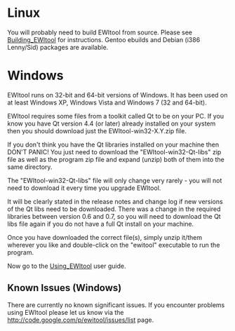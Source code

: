 # Linux #

You will probably need to build EWItool from source.  Please see [Building\_EWItool](Building_EWItool.md) for instructions.  Gentoo ebuilds and Debian (i386 Lenny/Sid) packages are available.

# Windows #

EWItool runs on 32-bit and 64-bit versions of Windows. It has been used on at least Windows XP, Windows Vista and Windows 7 (32 and 64-bit).

EWItool requires some files from a toolkit called Qt to be on your PC.  If you know you have Qt version 4.4 (or later) already installed on your system then you should download just the EWItool-win32-X.Y.zip file.

If you don't think you have the Qt libraries installed on your machine then  DON'T PANIC! You just need to download the "EWItool-win32-Qt-libs" zip file as well as the program zip file and expand (unzip) both of them into the same directory.

The "EWItool-win32-Qt-libs" file will only change very rarely - you will not need to download it every time you upgrade EWItool.

It will be clearly stated in the release notes and change log if new versions of the Qt libs need to be downloaded. There was a change in the required libraries between version 0.6 and 0.7, so you will need to download the Qt libs file again if you do not have a full Qt install on your machine.

Once you have downloaded the correct file(s), simply unzip it/them wherever you like and double-click on the "ewitool" executable to run the program.

Now go to the [Using\_EWItool](Using_EWItool.md) user guide.

## Known Issues (Windows) ##
There are currently no known significant issues.  If you encounter problems using EWItool please let us know via the http://code.google.com/p/ewitool/issues/list page.